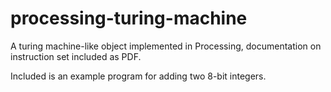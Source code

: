 processing-turing-machine
=========================

A turing machine-like object implemented in Processing, documentation on instruction set included as PDF.

Included is an example program for adding two 8-bit integers.
